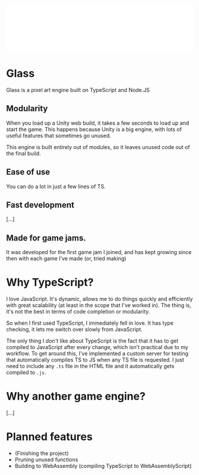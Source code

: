 ![Banner](banner.png)

# Glass
Glass is a pixel art engine built on TypeScript and Node.JS

## Modularity
When you load up a Unity web build, it takes a few seconds to load up and start the game. This happens because Unity is a big engine, with lots of useful features that sometimes go unused.

This engine is built entirely out of modules, so it leaves unused code out of the final build.

## Ease of use
You can do a lot in just a few lines of TS. 

## Fast development
[...]

## Made for game jams.
It was developed for the first game jam I joined, and has kept growing since then with each game I’ve made (or, tried making)

# Why TypeScript?
I love JavaScript. It's dynamic, allows me to do things quickly and efficiently with great scalability (at least in the scope that I've worked in). The thing is, it's not the best in terms of code completion or modularity.

So when I first used TypeScript, I immediately fell in love. It has type checking, it lets me switch over slowly from JavaScript.

The only thing I _don't_ like about TypeScript is the fact that it has to get compiled to JavaScript after every change, which isn't practical due to my workflow. To get around this, I've implemented a custom server for testing that automatically compiles TS to JS when any TS file is requested. I just need to include any `.ts` file in the HTML file and it automatically gets compiled to `.js`.

# Why another game engine?
[...]

# Planned features
 - (Finishing the project)
 - Pruning unused functions
 - Building to WebAssembly (compiling TypeScript to WebAssemblyScript)
